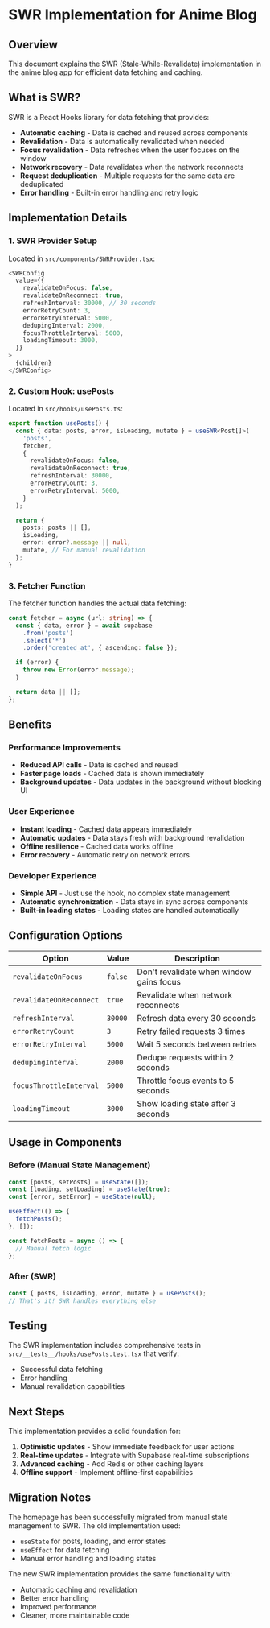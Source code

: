 # SWR Implementation for Anime Blog

## Overview

This document explains the SWR (Stale-While-Revalidate) implementation in the anime blog app for efficient data fetching and caching.

## What is SWR?

SWR is a React Hooks library for data fetching that provides:
- **Automatic caching** - Data is cached and reused across components
- **Revalidation** - Data is automatically revalidated when needed
- **Focus revalidation** - Data refreshes when the user focuses on the window
- **Network recovery** - Data revalidates when the network reconnects
- **Request deduplication** - Multiple requests for the same data are deduplicated
- **Error handling** - Built-in error handling and retry logic

## Implementation Details

### 1. SWR Provider Setup

Located in `src/components/SWRProvider.tsx`:
```typescript
<SWRConfig
  value={{
    revalidateOnFocus: false,
    revalidateOnReconnect: true,
    refreshInterval: 30000, // 30 seconds
    errorRetryCount: 3,
    errorRetryInterval: 5000,
    dedupingInterval: 2000,
    focusThrottleInterval: 5000,
    loadingTimeout: 3000,
  }}
>
  {children}
</SWRConfig>
```

### 2. Custom Hook: usePosts

Located in `src/hooks/usePosts.ts`:
```typescript
export function usePosts() {
  const { data: posts, error, isLoading, mutate } = useSWR<Post[]>(
    'posts',
    fetcher,
    {
      revalidateOnFocus: false,
      revalidateOnReconnect: true,
      refreshInterval: 30000,
      errorRetryCount: 3,
      errorRetryInterval: 5000,
    }
  );

  return {
    posts: posts || [],
    isLoading,
    error: error?.message || null,
    mutate, // For manual revalidation
  };
}
```

### 3. Fetcher Function

The fetcher function handles the actual data fetching:
```typescript
const fetcher = async (url: string) => {
  const { data, error } = await supabase
    .from('posts')
    .select('*')
    .order('created_at', { ascending: false });

  if (error) {
    throw new Error(error.message);
  }

  return data || [];
};
```

## Benefits

### Performance Improvements
- **Reduced API calls** - Data is cached and reused
- **Faster page loads** - Cached data is shown immediately
- **Background updates** - Data updates in the background without blocking UI

### User Experience
- **Instant loading** - Cached data appears immediately
- **Automatic updates** - Data stays fresh with background revalidation
- **Offline resilience** - Cached data works offline
- **Error recovery** - Automatic retry on network errors

### Developer Experience
- **Simple API** - Just use the hook, no complex state management
- **Automatic synchronization** - Data stays in sync across components
- **Built-in loading states** - Loading states are handled automatically

## Configuration Options

| Option | Value | Description |
|--------|-------|-------------|
| `revalidateOnFocus` | `false` | Don't revalidate when window gains focus |
| `revalidateOnReconnect` | `true` | Revalidate when network reconnects |
| `refreshInterval` | `30000` | Refresh data every 30 seconds |
| `errorRetryCount` | `3` | Retry failed requests 3 times |
| `errorRetryInterval` | `5000` | Wait 5 seconds between retries |
| `dedupingInterval` | `2000` | Dedupe requests within 2 seconds |
| `focusThrottleInterval` | `5000` | Throttle focus events to 5 seconds |
| `loadingTimeout` | `3000` | Show loading state after 3 seconds |

## Usage in Components

### Before (Manual State Management)
```typescript
const [posts, setPosts] = useState([]);
const [loading, setLoading] = useState(true);
const [error, setError] = useState(null);

useEffect(() => {
  fetchPosts();
}, []);

const fetchPosts = async () => {
  // Manual fetch logic
};
```

### After (SWR)
```typescript
const { posts, isLoading, error, mutate } = usePosts();
// That's it! SWR handles everything else
```

## Testing

The SWR implementation includes comprehensive tests in `src/__tests__/hooks/usePosts.test.tsx` that verify:
- Successful data fetching
- Error handling
- Manual revalidation capabilities

## Next Steps

This implementation provides a solid foundation for:
1. **Optimistic updates** - Show immediate feedback for user actions
2. **Real-time updates** - Integrate with Supabase real-time subscriptions
3. **Advanced caching** - Add Redis or other caching layers
4. **Offline support** - Implement offline-first capabilities

## Migration Notes

The homepage has been successfully migrated from manual state management to SWR. The old implementation used:
- `useState` for posts, loading, and error states
- `useEffect` for data fetching
- Manual error handling and loading states

The new SWR implementation provides the same functionality with:
- Automatic caching and revalidation
- Better error handling
- Improved performance
- Cleaner, more maintainable code 